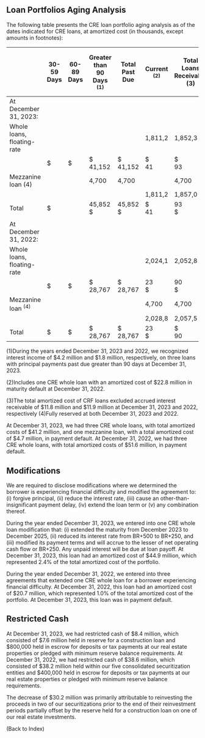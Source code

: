 ## **Loan Portfolios Aging Analysis**

The following table presents the CRE loan portfolio aging analysis as of the dates indicated for CRE loans, at amortized cost (in thousands, except amounts in footnotes):

|                               | 30-59 Days | 60-89 Days | Greater<br>than 90<br>Days <sup>(1)</sup> | Total Past<br>Due | Current <sup>(2)</sup> | Total Loans<br>Receivable<br>(3) | Total Loans<br>> 90 Days<br>and<br>Accruing |
|-------------------------------|------------|------------|-------------------------------------------|-------------------|------------------------|----------------------------------|---------------------------------------------|
| At December 31, 2023:         |            |            |                                           |                   |                        |                                  |                                             |
| Whole loans, floating-rate    |            |            |                                           |                   | 1,811,2                | 1,852,3                          |                                             |
|                               | \$         | \$         | \$<br>41,152                              | \$<br>41,152      | \$<br>41               | \$<br>93                         | \$<br>19,127                                |
| Mezzanine loan (4)            |            |            | 4,700                                     | 4,700             |                        | 4,700                            |                                             |
|                               |            |            |                                           |                   | 1,811,2                | 1,857,0                          |                                             |
| Total                         | \$         |            | 45,852<br>\$                              | 45,852<br>\$      | \$<br>41               | 93<br>\$                         | \$<br>19,127                                |
|                               |            |            |                                           |                   |                        |                                  |                                             |
| At December 31, 2022:         |            |            |                                           |                   |                        |                                  |                                             |
| Whole loans, floating-rate    |            |            |                                           |                   | 2,024,1                | 2,052,8                          |                                             |
|                               | \$         | \$         | \$<br>28,767                              | \$ 28,767         | 23<br>\$               | 90<br>\$                         | \$                                          |
| Mezzanine loan <sup>(4)</sup> |            |            |                                           |                   | 4,700                  | 4,700                            |                                             |
|                               |            |            |                                           |                   | 2,028,8                | 2,057,5                          |                                             |
| Total                         | \$         | \$         | \$<br>28,767                              | \$ 28,767         | 23<br>\$               | \$<br>90                         | \$                                          |

(1)During the years ended December 31, 2023 and 2022, we recognized interest income of \$4.2 million and \$1.8 million, respectively, on three loans with principal payments past due greater than 90 days at December 31, 2023.

(2)Includes one CRE whole loan with an amortized cost of \$22.8 million in maturity default at December 31, 2022.

(3)The total amortized cost of CRF loans excluded accrued interest receivable of \$11.8 million and \$11.9 million at December 31, 2023 and 2022, respectively (4)Fully reserved at both December 31, 2023 and 2022.

At December 31, 2023, we had three CRE whole loans, with total amortized costs of \$41.2 million, and one mezzanine loan, with a total amortized cost of \$4.7 million, in payment default. At December 31, 2022, we had three CRE whole loans, with total amortized costs of \$51.6 million, in payment default.

## Modifications

We are required to disclose modifications where we determined the borrower is experiencing financial difficulty and modified the agreement to: (i) forgive principal, (ii) reduce the interest rate, (iii) cause an other-than-insignificant payment delay, (iv) extend the loan term or (v) any combination thereof.

During the year ended December 31, 2023, we entered into one CRE whole loan modification that: (i) extended the maturity from December 2023 to December 2025, (ii) reduced its interest rate from BR+500 to BR+250, and (iii) modified its payment terms and will accrue to the lesser of net operating cash flow or BR+250. Any unpaid interest will be due at loan payoff. At December 31, 2023, this loan had an amortized cost of \$44.9 million, which represented 2.4% of the total amortized cost of the portfolio.

During the year ended December 31, 2022, we entered into three agreements that extended one CRE whole loan for a borrower experiencing financial difficulty. At December 31, 2022, this loan had an amortized cost of \$20.7 million, which represented 1.0% of the total amortized cost of the portfolio. At December 31, 2023, this loan was in payment default.

## **Restricted Cash**

At December 31, 2023, we had restricted cash of \$8.4 million, which consisted of \$7.6 million held in reserve for a construction loan and \$800,000 held in escrow for deposits or tax payments at our real estate properties or pledged with minimum reserve balance requirements. At December 31, 2022, we had restricted cash of \$38.6 million, which consisted of \$38.2 million held within our five consolidated securitization entities and \$400,000 held in escrow for deposits or tax payments at our real estate properties or pledged with minimum reserve balance requirements.

The decrease of \$30.2 million was primarily attributable to reinvesting the proceeds in two of our securitizations prior to the end of their reinvestment periods partially offset by the reserve held for a construction loan on one of our real estate investments.

(Back to Index)